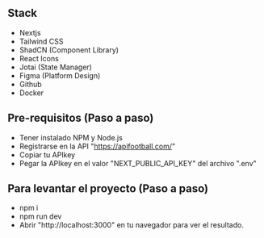 ## Stack

- Nextjs
- Tailwind CSS
- ShadCN (Component Library)
- React Icons
- Jotai (State Manager)
- Figma (Platform Design)
- Github
- Docker

## Pre-requisitos (Paso a paso)

- Tener instalado NPM y Node.js
- Registrarse en la API "https://apifootball.com/"
- Copiar tu APIkey
- Pegar la APIkey en el valor "NEXT_PUBLIC_API_KEY" del archivo ".env"

## Para levantar el proyecto (Paso a paso)

- npm i
- npm run dev
- Abrir "http://localhost:3000" en tu navegador para ver el resultado.